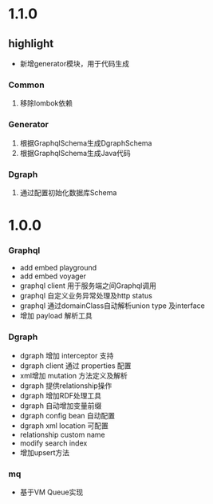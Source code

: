# 1.1.0

## highlight

- 新增generator模块，用于代码生成

### Common

1. 移除lombok依赖

### Generator

1. 根据GraphqlSchema生成DgraphSchema
2. 根据GraphqlSchema生成Java代码

### Dgraph

1. 通过配置初始化数据库Schema



# 1.0.0

### Graphql

- add embed playground
- add embed voyager
- graphql client 用于服务端之间Graphql调用
- graphql 自定义业务异常处理及http status
- graphql 通过domainClass自动解析union type 及interface
- 增加 payload 解析工具

### Dgraph

- dgraph 增加 interceptor 支持
- dgraph client 通过 properties 配置
- xml增加 mutation 方法定义及解析
- dgraph 提供relationship操作
- dgraph 增加RDF处理工具
- dgraph 自动增加变量前缀
- dgraph config bean 自动配置
- dgraph xml location 可配置
- relationship custom name
- modify search index
- 增加upsert方法

### mq

- 基于VM Queue实现
